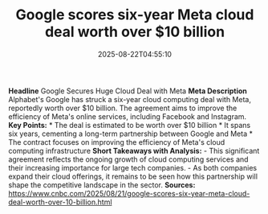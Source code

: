﻿---
title: "Google scores six-year Meta cloud deal worth over $10 billion"
date: "2025-08-22T04:55:10"
category: "Markets"
summary: ""
slug: "google scores sixyear meta cloud deal worth over 10 billion"
source_urls:
  - "https://www.cnbc.com/2025/08/21/google-scores-six-year-meta-cloud-deal-worth-over-10-billion.html"
seo:
  title: "Google scores six-year Meta cloud deal worth over $10 billion | Hash n Hedge"
  description: ""
  keywords: ["news", "markets", "brief"]
---
**Headline** Google Secures Huge Cloud Deal with Meta  **Meta Description** Alphabet's Google has struck a six-year cloud computing deal with Meta, reportedly worth over $10 billion. The agreement aims to improve the efficiency of Meta's online services, including Facebook and Instagram.  **Key Points:**  * The deal is estimated to be worth over $10 billion * It spans six years, cementing a long-term partnership between Google and Meta * The contract focuses on improving the efficiency of Meta's cloud computing infrastructure  **Short Takeaways with Analysis:** - This significant agreement reflects the ongoing growth of cloud computing services and their increasing importance for large tech companies. - As both companies expand their cloud offerings, it remains to be seen how this partnership will shape the competitive landscape in the sector.  **Sources:** https://www.cnbc.com/2025/08/21/google-scores-six-year-meta-cloud-deal-worth-over-10-billion.html 
